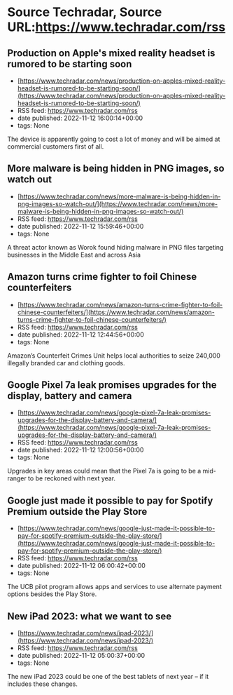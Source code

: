 # Source Techradar, Source URL:https://www.techradar.com/rss

## Production on Apple's mixed reality headset is rumored to be starting soon
 - [https://www.techradar.com/news/production-on-apples-mixed-reality-headset-is-rumored-to-be-starting-soon/](https://www.techradar.com/news/production-on-apples-mixed-reality-headset-is-rumored-to-be-starting-soon/)
 - RSS feed: https://www.techradar.com/rss
 - date published: 2022-11-12 16:00:14+00:00
 - tags: None

The device is apparently going to cost a lot of money and will be aimed at commercial customers first of all.

## More malware is being hidden in PNG images, so watch out
 - [https://www.techradar.com/news/more-malware-is-being-hidden-in-png-images-so-watch-out/](https://www.techradar.com/news/more-malware-is-being-hidden-in-png-images-so-watch-out/)
 - RSS feed: https://www.techradar.com/rss
 - date published: 2022-11-12 15:59:46+00:00
 - tags: None

A threat actor known as Worok found hiding malware in PNG files targeting businesses in the Middle East and across Asia

## Amazon turns crime fighter to foil Chinese counterfeiters
 - [https://www.techradar.com/news/amazon-turns-crime-fighter-to-foil-chinese-counterfeiters/](https://www.techradar.com/news/amazon-turns-crime-fighter-to-foil-chinese-counterfeiters/)
 - RSS feed: https://www.techradar.com/rss
 - date published: 2022-11-12 12:44:56+00:00
 - tags: None

Amazon’s Counterfeit Crimes Unit helps local authorities to seize 240,000 illegally branded car and clothing goods.

## Google Pixel 7a leak promises upgrades for the display, battery and camera
 - [https://www.techradar.com/news/google-pixel-7a-leak-promises-upgrades-for-the-display-battery-and-camera/](https://www.techradar.com/news/google-pixel-7a-leak-promises-upgrades-for-the-display-battery-and-camera/)
 - RSS feed: https://www.techradar.com/rss
 - date published: 2022-11-12 12:00:56+00:00
 - tags: None

Upgrades in key areas could mean that the Pixel 7a is going to be a mid-ranger to be reckoned with next year.

## Google just made it possible to pay for Spotify Premium outside the Play Store
 - [https://www.techradar.com/news/google-just-made-it-possible-to-pay-for-spotify-premium-outside-the-play-store/](https://www.techradar.com/news/google-just-made-it-possible-to-pay-for-spotify-premium-outside-the-play-store/)
 - RSS feed: https://www.techradar.com/rss
 - date published: 2022-11-12 06:00:42+00:00
 - tags: None

The UCB pilot program allows apps and services to use alternate payment options besides the Play Store.

## New iPad 2023: what we want to see
 - [https://www.techradar.com/news/ipad-2023/](https://www.techradar.com/news/ipad-2023/)
 - RSS feed: https://www.techradar.com/rss
 - date published: 2022-11-12 05:00:37+00:00
 - tags: None

The new iPad 2023 could be one of the best tablets of next year – if it includes these changes.
